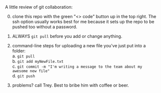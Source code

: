 A little review of git collaboration:

0) clone this repo with the green "<> code" button up in the top right.
The ssh option usually works best for me because it sets up the repo to be pushed too without a password.

1) ALWAYS `git pull` before you add or change anything.

2) command-line steps for uploading a new file you've just put into a folder:<br>
    a. `git pull`<br>
    b. `git add myNewFile.txt`<br>
    c. `git commit -m "I'm writing a message to the team about my awesome new file"`<br>
    d. `git push`<br>

4) problems? call Trey. Best to bribe him with coffee or beer.
